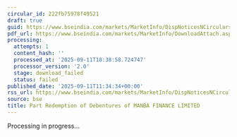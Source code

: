 ```yaml
---
circular_id: 222fb75978f49521
draft: true
guid: https://www.bseindia.com/markets/MarketInfo/DispNoticesNCirculars.aspx?Noticeid={66289F7B-FA49-48E1-8F27-96C0542AEA06}&noticeno=20250911-33&dt=09/11/2025&icount=33&totcount=91&flag=0
pdf_url: https://www.bseindia.com/markets/MarketInfo/DownloadAttach.aspx?id=20250911-33&attachedId=
processing:
  attempts: 1
  content_hash: ''
  processed_at: '2025-09-11T18:38:58.724747'
  processor_version: '2.0'
  stage: download_failed
  status: failed
published_date: '2025-09-11T11:34:34+00:00'
rss_url: https://www.bseindia.com/markets/MarketInfo/DispNoticesNCirculars.aspx?Noticeid={66289F7B-FA49-48E1-8F27-96C0542AEA06}&noticeno=20250911-33&dt=09/11/2025&icount=33&totcount=91&flag=0
source: bse
title: Part Redemption of Debentures of MANBA FINANCE LIMITED
---
```


Processing in progress...